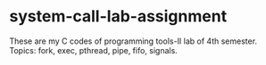 # system-call-lab-assignment
These are my C codes of programming tools-II lab of 4th semester. 
</br>Topics: fork, exec, pthread, pipe, fifo, signals.
